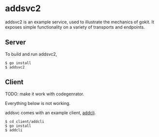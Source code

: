 # addsvc2

addsvc2 is an example service, used to illustrate the mechanics of gokit.
It exposes simple functionality on a variety of transports and endpoints.

## Server

To build and run addsvc2,

```
$ go install
$ addsvc2
```

## Client
TODO: make it work with codegenrator.

Everything below is not working.

addsvc comes with an example client, [addcli][].

[addcli]: https://github.com/go-kit/kit/blob/master/addsvc/client/addcli/main.go

```
$ cd client/addcli
$ go install
$ addcli
```

